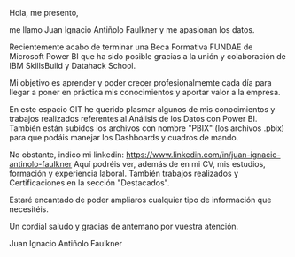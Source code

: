 Hola, me presento, 

me llamo Juan Ignacio Antiñolo Faulkner y me apasionan los datos.

Recientemente acabo de terminar una Beca Formativa FUNDAE de Microsoft Power BI que ha sido posible gracias a la unión y colaboración de IBM SkillsBuild y Datahack School.

Mi objetivo es aprender y poder crecer profesionalmemte cada día para llegar a poner en práctica mis conocimientos y aportar valor a la empresa.

En este espacio GIT he querido plasmar algunos de mis conocimientos y trabajos realizados referentes al Análisis de los Datos con Power BI.
También están subidos los archivos con nombre "PBIX" (los archivos .pbix) para que podáis manejar los Dashboards y cuadros de mando.

No obstante, indico mi linkedin:
https://www.linkedin.com/in/juan-ignacio-antinolo-faulkner
Aquí podréis ver, además de en mi CV, mis estudios, formación y experiencia laboral. También trabajos realizados y Certificaciones en la sección "Destacados".

Estaré encantado de poder ampliaros cualquier tipo de información que necesitéis.

Un cordial saludo y gracias de antemano por vuestra atención.

Juan Ignacio Antiñolo Faulkner

